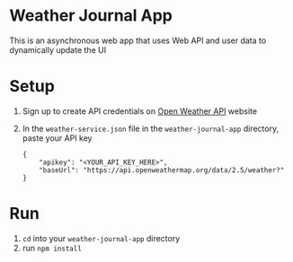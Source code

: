 # Weather Journal App

This is an asynchronous web app that uses Web API and user data to dynamically update the UI

# Setup

1.  Sign up to create API credentials on  [Open Weather API](https://openweathermap.org/api)  website
2.  In the `weather-service.json` file in the `weather-journal-app` directory, paste your API key

	```
	{
		"apikey": "<YOUR_API_KEY_HERE>",
		"baseUrl": "https://api.openweathermap.org/data/2.5/weather?"
	}

# Run
1. `cd` into your `weather-journal-app` directory
2. run `npm install`

